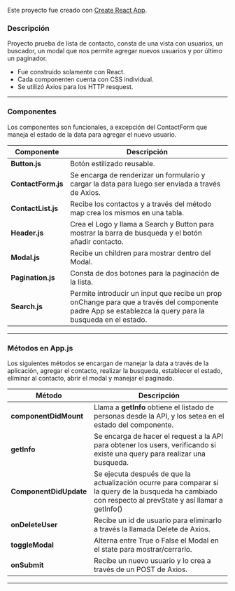 Este proyecto fue creado con [Create React App](https://github.com/facebookincubator/create-react-app).

### Descripción

Proyecto prueba de lista de contacto, consta de una vista con usuarios, un buscador, un modal que nos permite agregar nuevos usuarios y por último un paginador. 

- Fue construido solamente con React.
- Cada componenten cuenta con CSS individual.
- Se utilizó Axios para los HTTP resquest.


---

### Componentes

Los componentes son funcionales, a excepción del ContactForm que maneja el estado de la data para agregar el nuevo usuario.

Componente | Descripción
--- | ---
**Button.js** | Botón estilizado reusable.
**ContactForm.js** | Se encarga de renderizar un formulario y cargar la data para luego ser enviada a través de Axios.
**ContactList.js** | Recibe los contactos y a través del método map crea los mismos en una tabla.
**Header.js** | Crea el Logo y llama a Search y Button para mostrar la barra de busqueda y el botón añadir contacto.
**Modal.js** | Recibe un children para mostrar dentro del Modal.
**Pagination.js** | Consta de dos botones para la paginación de la lista.
**Search.js** | Permite introducir un input que recibe un prop onChange para que a través del componente padre App se establezca la query para la busqueda en el estado.


---

### Métodos en App.js 

Los siguientes métodos se encargan de manejar la data a través de la aplicación, agregar el contacto, realizar la busqueda, establecer el estado, eliminar al contacto, abrir el modal y manejar el paginado.

Método | Descripción
--- | ---
**componentDidMount** | Llama a  **getInfo**  obtiene el listado de personas desde la API, y los setea en el estado del componente.
**getInfo** | Se encarga de hacer el request a la API para obtener los users, verificando si existe una query para realizar una busqueda.
**ComponentDidUpdate** | Se ejecuta después de que la actualización ocurre para comparar si la query de la busqueda ha cambiado con respecto al prevState y así llamar a getInfo()
**onDeleteUser** | Recibe un id de usuario para eliminarlo a través la llamada Delete de Axios.
**toggleModal** | Alterna entre True o False el Modal en el state para mostrar/cerrarlo.
**onSubmit** | Recibe un nuevo usuario y lo crea a través de un POST de Axios.


---
